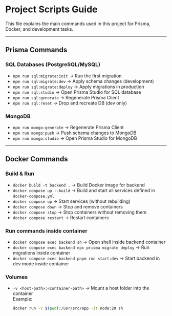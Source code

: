 # Project Scripts Guide

This file explains the main commands used in this project for Prisma, Docker, and development tasks.

---

## Prisma Commands

### SQL Databases (PostgreSQL/MySQL)

- `npm run sql:migrate:init` → Run the first migration
- `npm run sql:migrate:dev` → Apply schema changes (development)
- `npm run sql:migrate:deploy` → Apply migrations in production
- `npm run sql:studio` → Open Prisma Studio for SQL database
- `npm run sql:generate` → Regenerate Prisma Client
- `npm run sql:reset` → Drop and recreate DB (dev only)

### MongoDB

- `npm run mongo:generate` → Regenerate Prisma Client
- `npm run mongo:push` → Push schema changes to MongoDB
- `npm run mongo:studio` → Open Prisma Studio for MongoDB

---

## Docker Commands

### Build & Run

- `docker build -t backend .` → Build Docker image for backend
- `docker compose up --build` → Build and start all services defined in `docker-compose.yml`
- `docker compose up` → Start services (without rebuilding)
- `docker compose down` → Stop and remove containers
- `docker compose stop` → Stop containers without removing them
- `docker compose restart` → Restart containers

### Run commands inside container

- `docker compose exec backend sh` → Open shell inside backend container
- `docker compose exec backend npx prisma migrate deploy` → Run migrations inside container
- `docker compose exec backend pnpm run start:dev` → Start backend in dev mode inside container

### Volumes

- `-v <host-path>:<container-path>` → Mount a host folder into the container  
  Example:
  ```bash
  docker run -v $(pwd):/usr/src/app -it node:20 sh
  ```
